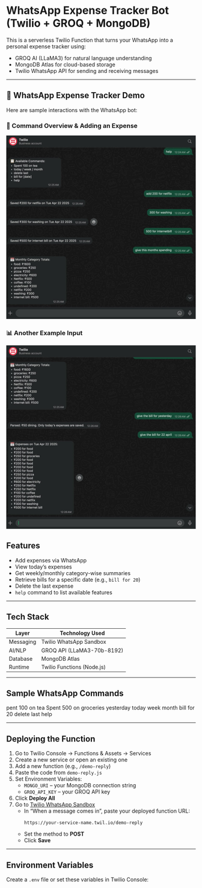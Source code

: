 # WhatsApp Expense Tracker Bot (Twilio + GROQ + MongoDB)

This is a serverless Twilio Function that turns your WhatsApp into a personal expense tracker using:

- GROQ AI (LLaMA3) for natural language understanding  
- MongoDB Atlas for cloud-based storage  
- Twilio WhatsApp API for sending and receiving messages  

---

## 📱 WhatsApp Expense Tracker Demo

Here are sample interactions with the WhatsApp bot:

### 🧾 Command Overview & Adding an Expense

![Command Overview](./WhatsApp%20Image%202025-04-23%20at%2000.28.18.jpeg)

### 📊 Another Example Input

![Another Input Example](./WhatsApp%20Image%202025-04-23%20at%2000.30.20.jpeg)

## Features

- Add expenses via WhatsApp  
- View today’s expenses  
- Get weekly/monthly category-wise summaries  
- Retrieve bills for a specific date (e.g., `bill for 20`)  
- Delete the last expense  
- `help` command to list available features  

---

## Tech Stack

| Layer         | Technology Used                   |
|---------------|-----------------------------------|
| Messaging     | Twilio WhatsApp Sandbox           |
| AI/NLP        | GROQ API (LLaMA3-70b-8192)        |
| Database      | MongoDB Atlas                     |
| Runtime       | Twilio Functions (Node.js)        |

---

## Sample WhatsApp Commands
pent 100 on tea
Spent 500 on groceries yesterday
today
week
month
bill for 20
delete last
help

---

## Deploying the Function

1. Go to Twilio Console → Functions & Assets → Services  
2. Create a new service or open an existing one  
3. Add a new function (e.g., `/demo-reply`)  
4. Paste the code from `demo-reply.js`  
5. Set Environment Variables:
   - `MONGO_URI` – your MongoDB connection string  
   - `GROQ_API_KEY` – your GROQ API key  
6. Click **Deploy All**  
7. Go to [Twilio WhatsApp Sandbox](https://console.twilio.com/us1/develop/sms/try-it-out/whatsapp/sandbox)  
   - In “When a message comes in”, paste your deployed function URL:
     ```
     https://your-service-name.twil.io/demo-reply
     ```
   - Set the method to **POST**
   - Click **Save**

---

## Environment Variables

Create a `.env` file or set these variables in Twilio Console:
